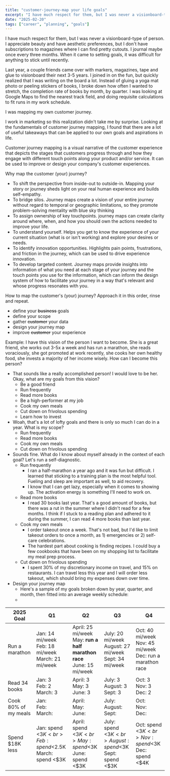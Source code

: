 ```yaml
---
title: "customer-journey-map your life goals"
excerpt: "I have much respect for them, but I was never a visionboard-type of person. I appreciate beauty and have aesthetic preferences, but I don't have subscriptions to magazines where I can find pretty cutouts. I journal maybe once every three months. When it came to setting goals, it was difficult for anything to stick until recently.Last year, a couple friends came over with markers, magazines, tape and glue to visionboard their next 3-5 years. I joined in on the fun, but quickly realized that I was writing on the board a lot.."
date: "2025-02-20"
tags: ["career", "planning", "goals"]
---
```

I have much respect for them, but I was never a visionboard-type of person. I appreciate beauty and have aesthetic preferences, but I don't have subscriptions to magazines where I can find pretty cutouts. I journal maybe once every three months. When it came to setting goals, it was difficult for anything to stick until recently.

Last year, a couple friends came over with markers, magazines, tape and glue to visionboard their next 3-5 years. I joined in on the fun, but quickly realized that I was writing on the board a lot. Instead of gluing a yoga mat photo or peeling stickers of books, I broke down how often I wanted to stretch, the completion rate of books by month, by quarter. I was looking at Google Maps to find the nearest track field, and doing requisite calculations to fit runs in my work schedule.

I was mapping my own customer journey.

I work in marketing so this realization didn't take me by surprise. Looking at the fundamentals of customer journey mapping, I found that there are a lot of useful takeaways that can be applied to our own goals and aspirations in life.

Customer journey mapping is a visual narrative of the customer experience that depicts the stages that customers progress through and how they engage with different touch points along your product and/or service. It can be used to improve or design your company's customer experiences.

Why map the customer (your) journey?

- To shift the perspective from inside-out to outside-in. Mapping your story or journey sheds light on your real human experience and builds self-empathy.
- To bridge silos. Journey maps create a vision of your entire journey without regard to temporal or geographic limitations, so they promote problem-solving mentality with blue sky thinking 
- To assign ownership of key touchpoints. journey maps can create clarity around where, when, and how you should own the actions needed to improve your life.
- To understand yourself. Helps you get to know the experience of your current situation (what is or isn't working) and explore your desires or needs.
- To identify innovation opportunities. Highlights pain points, frustrations, and friction in the journey, which can be used to drive experience innovation.
- To develop targeted content. Journey maps provide insights into information of what you need at each stage of your journey and the touch points you use for the information, which can inform the design system of how to facilitate your journey in a way that's relevant and whose progress resonates with you.

How to map the customer's (your) journey? Approach it in this order, rinse and repeat. 
- define your ~~business~~ goals
- define your scope
- gather ~~customer~~ your data
- design your journey map
- improve ~~customer~~ your experience

Example: I have this vision of the person I want to become. She is a great friend, she works out 3-5x a week and has run a marathon, she reads voraciously, she got promoted at work recently, she cooks her own healthy food, she invests a majority of her income wisely. How can I become this person?
- That sounds like a really accomplished person! I would love to be her. Okay, what are my goals from this vision?
	- Be a good friend
	- Run frequently
	- Read more books
	- Be a high-performer at my job
	- Cook my own meals
	- Cut down on frivolous spending
	- Learn how to invest
- Woah, that's a lot of lofty goals and there is only so much I can do in a year. What is my scope? 
	- Run frequently
	- Read more books
	- Cook my own meals
	- Cut down on frivolous spending
- Sounds fine. What do I know about myself already in the context of each goal? Let's run a self-diagnostic.
	- Run frequently
		- I ran a half-marathon a year ago and it was fun but difficult. I learned that sticking to a training plan is the most helpful tool. Fueling and sleep are important as well, to aid recovery. 
		- I know that I can get lazy, especially when it comes to showing up. The activation energy is something I'll need to work on.
	- Read more books
		- I read 30 books last year. That's a good amount of books, but there was a rut in the summer where I didn't read for a few months. I think if I stuck to a reading plan and adhered to it during the summer, I can read 4 more books than last year.
	- Cook my own meals
		- I order takeout once a week. That's not bad, but I'd like to limit takeout orders to once a month, as 1) emergencies or 2) self-care celebrations. 
		- The hardest part about cooking is finding recipes. I could buy a few cookbooks that have been on my shopping list to facilitate my meal prep process.
	- Cut down on frivolous spending
		- I spent 30% of my discretionary income on travel, and 15% on restaurants. I can travel less this year and I will order less takeout, which should bring my expenses down over time.
- Design your journey map
	- Here's a sample of my goals broken down by year, quarter, and month, then fitted into an average weekly schedule:
	- 

| 2025 Goal            | Q1                                                        | Q2                                                                         | Q3                                                         | Q4                                                             |
| -------------------- | --------------------------------------------------------- | -------------------------------------------------------------------------- | ---------------------------------------------------------- | -------------------------------------------------------------- |
| Run a marathon       | Jan: 14 mi/week<br>Feb: 18 mi/week<br>March: 21 mi/week   | April: 25 mi/week<br>May: **run a half marathon race**<br>June: 15 mi/week | July: 20 mi/week<br>August: 27 mi/week<br>Sept: 34 mi/week | Oct: 40 mi/week<br>Nov: 45 mi/week<br>Dec: run a marathon race |
| Read 34 books        | Jan: 3<br>Feb: 2<br>March: 3                              | April: 3<br>May: 3<br>June: 3                                              | July: 3<br>August: 3<br>Sept: 3                            | Oct: 3<br>Nov: 3<br>Dec: 2                                     |
| Cook 80% of my meals | Jan: <br>Feb: <br>March:                                  | April: <br>May: <br>June:                                                  | July: <br>August: <br>Sept:                                | Oct: <br>Nov: <br>Dec:                                         |
| Spend $18K less      | Jan: spend <$3K<br>Feb: spend <$2.5K<br>March: spend <$3K | April: spend <$3K<br>May: spend <$3K<br>June: spend <$3K                   | July: spend <$3K<br>August: spend <$3K<br>Sept: spend <$3K | Oct: spend <$3K<br>Nov: spend <$3K<br>Dec: spend <$4K          |

